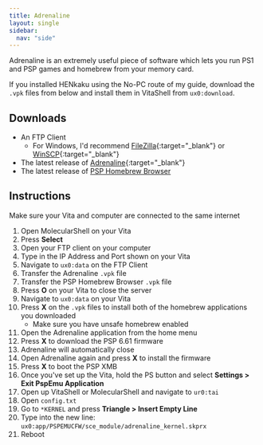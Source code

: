 ```yaml
---
title: Adrenaline
layout: single
sidebar:
  nav: "side"
---
```


Adrenaline is an extremely useful piece of software which lets you run PS1 and PSP games and homebrew from your memory card.

If you installed HENkaku using the No-PC route of my guide, download the `.vpk` files from below and install them in VitaShell from `ux0:download`.

## Downloads
- An FTP Client
	- For Windows, I'd recommend [FileZilla](https://filezilla-project.org/){:target="_blank"} or [WinSCP](https://winscp.net/eng/download.php){:target="_blank"}
- The latest release of [Adrenaline](https://github.com/TheOfficialFloW/Adrenaline/releases/latest){:target="_blank"}
- The latest release of [PSP Homebrew Browser](/assets/files/PSPhbb_dev.vpk)

## Instructions
Make sure your Vita and computer are connected to the same internet

1. Open MolecularShell on your Vita
2. Press **Select**
3. Open your FTP client on your computer
4. Type in the IP Address and Port shown on your Vita
5. Navigate to `ux0:data` on the FTP Client
6. Transfer the Adrenaline `.vpk` file
7. Transfer the PSP Homebrew Browser `.vpk` file
8. Press **O** on your Vita to close the server
9. Navigate to `ux0:data` on your Vita
10. Press **X** on the `.vpk` files to install both of the homebrew applications you downloaded
	- Make sure you have unsafe homebrew enabled
11. Open the Adrenaline application from the home menu
12. Press **X** to download the PSP 6.61 firmware
13. Adrenaline will automatically close
14. Open Adrenaline again and press **X** to install the firmware
15. Press **X** to boot the PSP XMB
16. Once you've set up the Vita, hold the PS button and select **Settings > Exit PspEmu Application**
17. Open up VitaShell or MolecularShell and navigate to `ur0:tai`
18. Open `config.txt` 
19. Go to `*KERNEL` and press **Triangle > Insert Empty Line**
20. Type into the new line: `ux0:app/PSPEMUCFW/sce_module/adrenaline_kernel.skprx`
21. Reboot
